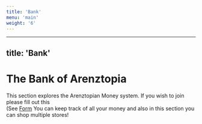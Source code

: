 ```yaml
---
title: 'Bank'
menu: 'main'
weight: '6'
---
```



---
title: 'Bank'
---

# The Bank of Arenztopia
This section explores the Arenztopian Money system. If you wish to join please fill out this  
(See [Form](https://forms.gle/FzM1NHhjE7xB9eFa8)
You can keep track of all your money and also in this section you can shop multiple stores!
